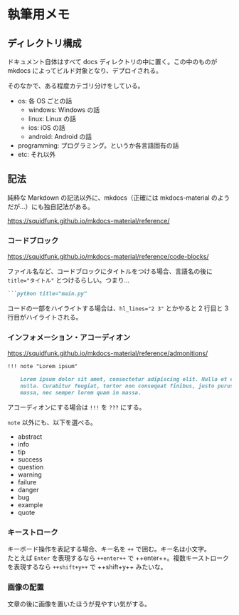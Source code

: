 # 執筆用メモ

## ディレクトリ構成

ドキュメント自体はすべて docs ディレクトリの中に置く。この中のものが mkdocs によってビルド対象となり、デプロイされる。

そのなかで、ある程度カテゴリ分けをしている。

- os: 各 OS ごとの話
  - windows: Windows の話
  - linux: Linux の話
  - ios: iOS の話
  - android: Android の話
- programming: プログラミング。というか各言語固有の話
- etc: それ以外

## 記法

純粋な Markdown の記法以外に、mkdocs（正確には mkdocs-material のようだが…）にも独自記法がある。

https://squidfunk.github.io/mkdocs-material/reference/

### コードブロック

https://squidfunk.github.io/mkdocs-material/reference/code-blocks/

ファイル名など、コードブロックにタイトルをつける場合、言語名の後に `title="タイトル"` とつけるらしい。つまり...

```markdown
```python title="main.py"
```

コードの一部をハイライトする場合は、`hl_lines="2 3"` とかやると 2 行目と 3 行目がハイライトされる。

### インフォメーション・アコーディオン

https://squidfunk.github.io/mkdocs-material/reference/admonitions/

```markdown
!!! note "Lorem ipsum"

    Lorem ipsum dolor sit amet, consectetur adipiscing elit. Nulla et euismod
    nulla. Curabitur feugiat, tortor non consequat finibus, justo purus auctor
    massa, nec semper lorem quam in massa.
```

アコーディオンにする場合は `!!!` を `???` にする。

`note` 以外にも、以下を選べる。

- abstract
- info
- tip
- success
- question
- warning
- failure
- danger
- bug
- example
- quote

### キーストローク

キーボード操作を表記する場合、キー名を `++` で囲む。キー名は小文字。  
たとえば `Enter` を表現するなら `++enter++` で ++enter++。複数キーストロークを表現するなら `++shift+y++` で ++shift+y++ みたいな。

### 画像の配置

文章の後に画像を置いたほうが見やすい気がする。
